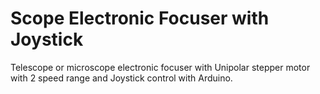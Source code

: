 
# Scope Electronic Focuser with Joystick
Telescope or microscope electronic focuser with Unipolar stepper motor with 2 speed range and Joystick control with Arduino.

